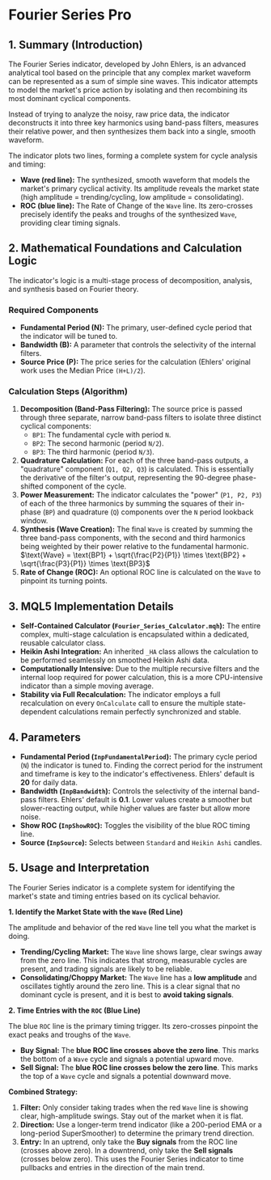 # Fourier Series Pro

## 1. Summary (Introduction)

The Fourier Series indicator, developed by John Ehlers, is an advanced analytical tool based on the principle that any complex market waveform can be represented as a sum of simple sine waves. This indicator attempts to model the market's price action by isolating and then recombining its most dominant cyclical components.

Instead of trying to analyze the noisy, raw price data, the indicator deconstructs it into three key harmonics using band-pass filters, measures their relative power, and then synthesizes them back into a single, smooth waveform.

The indicator plots two lines, forming a complete system for cycle analysis and timing:

* **Wave (red line):** The synthesized, smooth waveform that models the market's primary cyclical activity. Its amplitude reveals the market state (high amplitude = trending/cycling, low amplitude = consolidating).
* **ROC (blue line):** The Rate of Change of the `Wave` line. Its zero-crosses precisely identify the peaks and troughs of the synthesized `Wave`, providing clear timing signals.

## 2. Mathematical Foundations and Calculation Logic

The indicator's logic is a multi-stage process of decomposition, analysis, and synthesis based on Fourier theory.

### Required Components

* **Fundamental Period (N):** The primary, user-defined cycle period that the indicator will be tuned to.
* **Bandwidth (B):** A parameter that controls the selectivity of the internal filters.
* **Source Price (P):** The price series for the calculation (Ehlers' original work uses the Median Price `(H+L)/2`).

### Calculation Steps (Algorithm)

1. **Decomposition (Band-Pass Filtering):** The source price is passed through three separate, narrow band-pass filters to isolate three distinct cyclical components:
    * `BP1`: The fundamental cycle with period `N`.
    * `BP2`: The second harmonic (period `N/2`).
    * `BP3`: The third harmonic (period `N/3`).
2. **Quadrature Calculation:** For each of the three band-pass outputs, a "quadrature" component (`Q1, Q2, Q3`) is calculated. This is essentially the derivative of the filter's output, representing the 90-degree phase-shifted component of the cycle.
3. **Power Measurement:** The indicator calculates the "power" (`P1, P2, P3`) of each of the three harmonics by summing the squares of their in-phase (`BP`) and quadrature (`Q`) components over the `N` period lookback window.
4. **Synthesis (Wave Creation):** The final `Wave` is created by summing the three band-pass components, with the second and third harmonics being weighted by their power relative to the fundamental harmonic.
    $\text{Wave} = \text{BP1} + \sqrt{\frac{P2}{P1}} \times \text{BP2} + \sqrt{\frac{P3}{P1}} \times \text{BP3}$
5. **Rate of Change (ROC):** An optional ROC line is calculated on the `Wave` to pinpoint its turning points.

## 3. MQL5 Implementation Details

* **Self-Contained Calculator (`Fourier_Series_Calculator.mqh`):** The entire complex, multi-stage calculation is encapsulated within a dedicated, reusable calculator class.
* **Heikin Ashi Integration:** An inherited `_HA` class allows the calculation to be performed seamlessly on smoothed Heikin Ashi data.
* **Computationally Intensive:** Due to the multiple recursive filters and the internal loop required for power calculation, this is a more CPU-intensive indicator than a simple moving average.
* **Stability via Full Recalculation:** The indicator employs a full recalculation on every `OnCalculate` call to ensure the multiple state-dependent calculations remain perfectly synchronized and stable.

## 4. Parameters

* **Fundamental Period (`InpFundamentalPeriod`):** The primary cycle period (`N`) the indicator is tuned to. Finding the correct period for the instrument and timeframe is key to the indicator's effectiveness. Ehlers' default is **20** for daily data.
* **Bandwidth (`InpBandwidth`):** Controls the selectivity of the internal band-pass filters. Ehlers' default is **0.1**. Lower values create a smoother but slower-reacting output, while higher values are faster but allow more noise.
* **Show ROC (`InpShowROC`):** Toggles the visibility of the blue ROC timing line.
* **Source (`InpSource`):** Selects between `Standard` and `Heikin Ashi` candles.

## 5. Usage and Interpretation

The Fourier Series indicator is a complete system for identifying the market's state and timing entries based on its cyclical behavior.

**1. Identify the Market State with the `Wave` (Red Line)**

The amplitude and behavior of the red `Wave` line tell you what the market is doing.

* **Trending/Cycling Market:** The `Wave` line shows large, clear swings away from the zero line. This indicates that strong, measurable cycles are present, and trading signals are likely to be reliable.
* **Consolidating/Choppy Market:** The `Wave` line has a **low amplitude** and oscillates tightly around the zero line. This is a clear signal that no dominant cycle is present, and it is best to **avoid taking signals**.

**2. Time Entries with the `ROC` (Blue Line)**

The blue `ROC` line is the primary timing trigger. Its zero-crosses pinpoint the exact peaks and troughs of the `Wave`.

* **Buy Signal:** The **blue ROC line crosses above the zero line**. This marks the bottom of a `Wave` cycle and signals a potential upward move.
* **Sell Signal:** The **blue ROC line crosses below the zero line**. This marks the top of a `Wave` cycle and signals a potential downward move.

**Combined Strategy:**

1. **Filter:** Only consider taking trades when the red `Wave` line is showing clear, high-amplitude swings. Stay out of the market when it is flat.
2. **Direction:** Use a longer-term trend indicator (like a 200-period EMA or a long-period SuperSmoother) to determine the primary trend direction.
3. **Entry:** In an uptrend, only take the **Buy signals** from the ROC line (crosses above zero). In a downtrend, only take the **Sell signals** (crosses below zero). This uses the Fourier Series indicator to time pullbacks and entries in the direction of the main trend.
